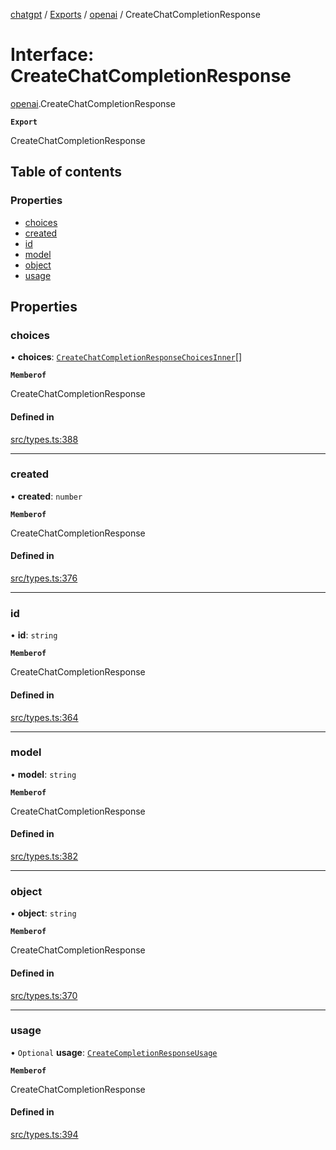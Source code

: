 [chatgpt](../readme.md) / [Exports](../modules.md) / [openai](../modules/openai.md) / CreateChatCompletionResponse

# Interface: CreateChatCompletionResponse

[openai](../modules/openai.md).CreateChatCompletionResponse

**`Export`**

CreateChatCompletionResponse

## Table of contents

### Properties

- [choices](openai.CreateChatCompletionResponse.md#choices)
- [created](openai.CreateChatCompletionResponse.md#created)
- [id](openai.CreateChatCompletionResponse.md#id)
- [model](openai.CreateChatCompletionResponse.md#model)
- [object](openai.CreateChatCompletionResponse.md#object)
- [usage](openai.CreateChatCompletionResponse.md#usage)

## Properties

### choices

• **choices**: [`CreateChatCompletionResponseChoicesInner`](openai.CreateChatCompletionResponseChoicesInner.md)[]

**`Memberof`**

CreateChatCompletionResponse

#### Defined in

[src/types.ts:388](https://github.com/transitive-bullshit/chatgpt-api/blob/fb06beb/src/types.ts#L388)

___

### created

• **created**: `number`

**`Memberof`**

CreateChatCompletionResponse

#### Defined in

[src/types.ts:376](https://github.com/transitive-bullshit/chatgpt-api/blob/fb06beb/src/types.ts#L376)

___

### id

• **id**: `string`

**`Memberof`**

CreateChatCompletionResponse

#### Defined in

[src/types.ts:364](https://github.com/transitive-bullshit/chatgpt-api/blob/fb06beb/src/types.ts#L364)

___

### model

• **model**: `string`

**`Memberof`**

CreateChatCompletionResponse

#### Defined in

[src/types.ts:382](https://github.com/transitive-bullshit/chatgpt-api/blob/fb06beb/src/types.ts#L382)

___

### object

• **object**: `string`

**`Memberof`**

CreateChatCompletionResponse

#### Defined in

[src/types.ts:370](https://github.com/transitive-bullshit/chatgpt-api/blob/fb06beb/src/types.ts#L370)

___

### usage

• `Optional` **usage**: [`CreateCompletionResponseUsage`](openai.CreateCompletionResponseUsage.md)

**`Memberof`**

CreateChatCompletionResponse

#### Defined in

[src/types.ts:394](https://github.com/transitive-bullshit/chatgpt-api/blob/fb06beb/src/types.ts#L394)
